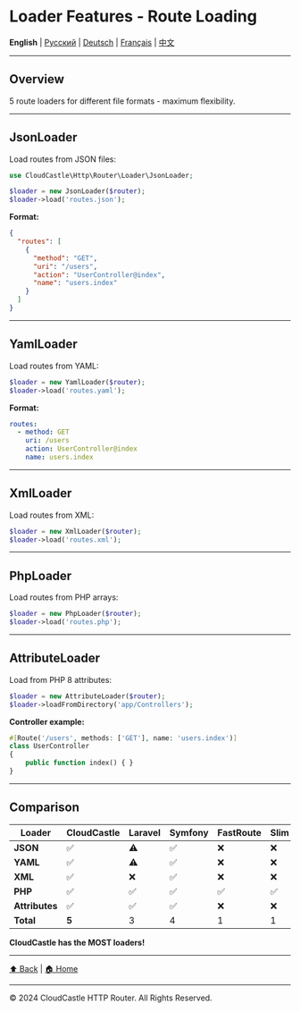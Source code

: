 # Loader Features - Route Loading

**English** | [Русский](../../ru/features/LOADER_FEATURES.md) | [Deutsch](../../de/features/LOADER_FEATURES.md) | [Français](../../fr/features/LOADER_FEATURES.md) | [中文](../../zh/features/LOADER_FEATURES.md)

---









## Overview

5 route loaders for different file formats - maximum flexibility.

---

## JsonLoader

Load routes from JSON files:

```php
use CloudCastle\Http\Router\Loader\JsonLoader;

$loader = new JsonLoader($router);
$loader->load('routes.json');
```

**Format:**
```json
{
  "routes": [
    {
      "method": "GET",
      "uri": "/users",
      "action": "UserController@index",
      "name": "users.index"
    }
  ]
}
```

---

## YamlLoader

Load routes from YAML:

```php
$loader = new YamlLoader($router);
$loader->load('routes.yaml');
```

**Format:**
```yaml
routes:
  - method: GET
    uri: /users
    action: UserController@index
    name: users.index
```

---

## XmlLoader

Load routes from XML:

```php
$loader = new XmlLoader($router);
$loader->load('routes.xml');
```

---

## PhpLoader

Load routes from PHP arrays:

```php
$loader = new PhpLoader($router);
$loader->load('routes.php');
```

---

## AttributeLoader

Load from PHP 8 attributes:

```php
$loader = new AttributeLoader($router);
$loader->loadFromDirectory('app/Controllers');
```

**Controller example:**
```php
#[Route('/users', methods: ['GET'], name: 'users.index')]
class UserController
{
    public function index() { }
}
```

---

## Comparison

| Loader | CloudCastle | Laravel | Symfony | FastRoute | Slim |
|--------|-------------|---------|---------|-----------|------|
| **JSON** | ✅ | ⚠️ | ✅ | ❌ | ❌ |
| **YAML** | ✅ | ⚠️ | ✅ | ❌ | ❌ |
| **XML** | ✅ | ❌ | ✅ | ❌ | ❌ |
| **PHP** | ✅ | ✅ | ✅ | ✅ | ✅ |
| **Attributes** | ✅ | ✅ | ✅ | ❌ | ❌ |
| **Total** | **5** | 3 | 4 | 1 | 1 |

**CloudCastle has the MOST loaders!**

---

[⬆ Back](../FEATURES_INDEX.md) | [🏠 Home](../../../README.md)

---

© 2024 CloudCastle HTTP Router. All Rights Reserved.


